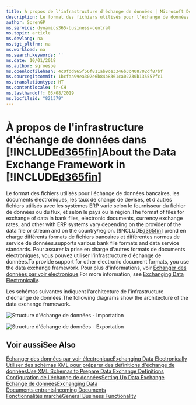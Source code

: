 ```yaml
---
title: À propos de l'infrastructure d'échange de données | Microsoft Docs
description: Le format des fichiers utilisés pour l'échange de données bancaires, les documents électroniques, les taux de change de devises, et d'autres fichiers utilisés avec les systèmes ERP varie selon le fournisseur du fichier de données ou du flux, et selon le pays ou la région.
author: SorenGP
ms.service: dynamics365-business-central
ms.topic: article
ms.devlang: na
ms.tgt_pltfrm: na
ms.workload: na
ms.search.keywords: ''
ms.date: 10/01/2018
ms.author: sgroespe
ms.openlocfilehash: 4c0fdd965f56f811ab9ce3346b3c408702df87bf
ms.sourcegitcommit: 1bcfaa99ea302e6b84b8361ca02730b135557fc1
ms.translationtype: HT
ms.contentlocale: fr-CH
ms.lasthandoff: 03/08/2019
ms.locfileid: "821379"
---
```

# <a name="about-the-data-exchange-framework-in-included365finincludesd365finmdmd"></a><span data-ttu-id="e719a-103">À propos de l'infrastructure d'échange de données dans [!INCLUDE[d365fin](includes/d365fin_md.md)]</span><span class="sxs-lookup"><span data-stu-id="e719a-103">About the Data Exchange Framework in [!INCLUDE[d365fin](includes/d365fin_md.md)]</span></span>
<span data-ttu-id="e719a-104">Le format des fichiers utilisés pour l'échange de données bancaires, les documents électroniques, les taux de change de devises, et d'autres fichiers utilisés avec les systèmes ERP varie selon le fournisseur du fichier de données ou du flux, et selon le pays ou la région.</span><span class="sxs-lookup"><span data-stu-id="e719a-104">The format of files for exchange of data in bank files, electronic documents, currency exchange rates, and other with ERP systems vary depending on the provider of the data file or stream and on the country/region.</span></span> [!INCLUDE[d365fin](includes/d365fin_md.md)] <span data-ttu-id="e719a-105">prend en charge différents formats de fichiers bancaires et différentes normes de service de données.</span><span class="sxs-lookup"><span data-stu-id="e719a-105">supports various bank file formats and data service standards.</span></span> <span data-ttu-id="e719a-106">Pour assurer la prise en charge d'autres formats de documents électroniques, vous pouvez utiliser l'infrastructure d'échange de données.</span><span class="sxs-lookup"><span data-stu-id="e719a-106">To provide support for other electronic document formats, you use the data exchange framework.</span></span> <span data-ttu-id="e719a-107">Pour plus d'informations, voir [Échanger des données par voir électronique](across-data-exchange.md).</span><span class="sxs-lookup"><span data-stu-id="e719a-107">For more information, see [Exchanging Data Electronically](across-data-exchange.md).</span></span>    

 <span data-ttu-id="e719a-108">Les schémas suivantes indiquent l'architecture de l'infrastructure d'échange de données.</span><span class="sxs-lookup"><span data-stu-id="e719a-108">The following diagrams show the architecture of the data exchange framework.</span></span>  

 ![Structure d'échange de données &#45; Importation](media/across-data-exchange/dataexchangeframework_import.png)  

 ![Structure d'échange de données &#45; Exportation](media/across-data-exchange/dataexchangeframework_export.png)  

## <a name="see-also"></a><span data-ttu-id="e719a-111">Voir aussi</span><span class="sxs-lookup"><span data-stu-id="e719a-111">See Also</span></span>  
[<span data-ttu-id="e719a-112">Échanger des données par voir électronique</span><span class="sxs-lookup"><span data-stu-id="e719a-112">Exchanging Data Electronically</span></span>](across-data-exchange.md)  
[<span data-ttu-id="e719a-113">Utiliser des schémas XML pour préparer des définitions d'échange de données</span><span class="sxs-lookup"><span data-stu-id="e719a-113">Use XML Schemas to Prepare Data Exchange Definitions</span></span>](across-how-to-use-xml-schemas-to-prepare-data-exchange-definitions.md)  
[<span data-ttu-id="e719a-114">Configuration de l'échange de données</span><span class="sxs-lookup"><span data-stu-id="e719a-114">Setting Up Data Exchange</span></span>](across-set-up-data-exchange.md)  
[<span data-ttu-id="e719a-115">Échange de données</span><span class="sxs-lookup"><span data-stu-id="e719a-115">Exchanging Data</span></span>](across-exchange-data.md)  
[<span data-ttu-id="e719a-116">Documents entrants</span><span class="sxs-lookup"><span data-stu-id="e719a-116">Incoming Documents</span></span>](across-income-documents.md)  
[<span data-ttu-id="e719a-117">Fonctionnalités marché</span><span class="sxs-lookup"><span data-stu-id="e719a-117">General Business Functionality</span></span>](ui-across-business-areas.md)  
